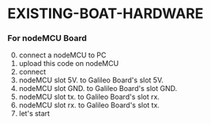 # EXISTING-BOAT-HARDWARE
  
### For nodeMCU Board
0.  connect a nodeMCU to PC
0.  upload this code on nodeMCU
0.  connect 
  0.  nodeMCU slot 5V. to Galileo Board's slot 5V.
  0.  nodeMCU slot GND. to Galileo Board's slot GND.
  0.  nodeMCU slot tx. to Galileo Board's slot rx.
  0.  nodeMCU slot rx. to Galileo Board's slot tx.
0.  let's start
  
